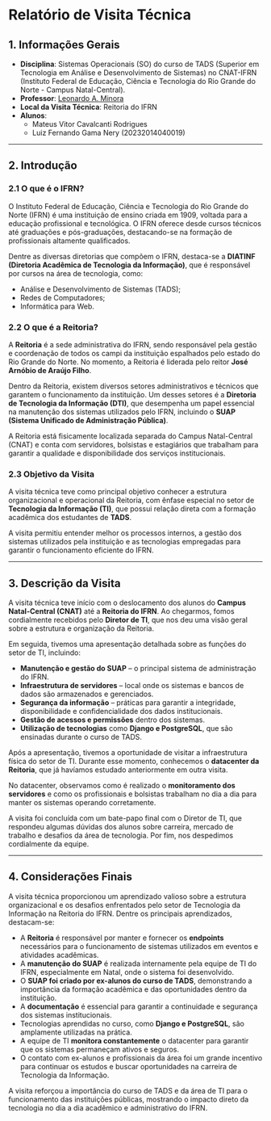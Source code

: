 # Relatório de Visita Técnica 

## 1. Informações Gerais

- **Disciplina**: Sistemas Operacionais (SO) do curso de TADS (Superior em Tecnologia em Análise e Desenvolvimento de Sistemas) no CNAT-IFRN (Instituto Federal de Educação, Ciência e Tecnologia do Rio Grande do Norte - Campus Natal-Central).
- **Professor**: [Leonardo A. Minora](https://github.com/leonardo-minora)
- **Local da Visita Técnica**: Reitoria do IFRN
- **Alunos**:
  - Mateus Vitor Cavalcanti Rodrigues
  - Luiz Fernando Gama Nery (20232014040019)

---

## 2. Introdução

### 2.1 O que é o IFRN?

O Instituto Federal de Educação, Ciência e Tecnologia do Rio Grande do Norte (IFRN) é uma instituição de ensino criada em 1909, voltada para a educação profissional e tecnológica. O IFRN oferece desde cursos técnicos até graduações e pós-graduações, destacando-se na formação de profissionais altamente qualificados. 

Dentre as diversas diretorias que compõem o IFRN, destaca-se a **DIATINF (Diretoria Acadêmica de Tecnologia da Informação)**, que é responsável por cursos na área de tecnologia, como:
- Análise e Desenvolvimento de Sistemas (TADS);
- Redes de Computadores;
- Informática para Web.

### 2.2 O que é a Reitoria?

A **Reitoria** é a sede administrativa do IFRN, sendo responsável pela gestão e coordenação de todos os campi da instituição espalhados pelo estado do Rio Grande do Norte. No momento, a Reitoria é liderada pelo reitor **José Arnóbio de Araújo Filho**.

Dentro da Reitoria, existem diversos setores administrativos e técnicos que garantem o funcionamento da instituição. Um desses setores é a **Diretoria de Tecnologia da Informação (DTI)**, que desempenha um papel essencial na manutenção dos sistemas utilizados pelo IFRN, incluindo o **SUAP (Sistema Unificado de Administração Pública)**.

A Reitoria está fisicamente localizada separada do Campus Natal-Central (CNAT) e conta com servidores, bolsistas e estagiários que trabalham para garantir a qualidade e disponibilidade dos serviços institucionais.

### 2.3 Objetivo da Visita

A visita técnica teve como principal objetivo conhecer a estrutura organizacional e operacional da Reitoria, com ênfase especial no setor de **Tecnologia da Informação (TI)**, que possui relação direta com a formação acadêmica dos estudantes de **TADS**.

A visita permitiu entender melhor os processos internos, a gestão dos sistemas utilizados pela instituição e as tecnologias empregadas para garantir o funcionamento eficiente do IFRN.

---

## 3. Descrição da Visita

A visita técnica teve início com o deslocamento dos alunos do **Campus Natal-Central (CNAT)** até a **Reitoria do IFRN**. Ao chegarmos, fomos cordialmente recebidos pelo **Diretor de TI**, que nos deu uma visão geral sobre a estrutura e organização da Reitoria.

Em seguida, tivemos uma apresentação detalhada sobre as funções do setor de TI, incluindo:
- **Manutenção e gestão do SUAP** – o principal sistema de administração do IFRN.
- **Infraestrutura de servidores** – local onde os sistemas e bancos de dados são armazenados e gerenciados.
- **Segurança da informação** – práticas para garantir a integridade, disponibilidade e confidencialidade dos dados institucionais.
- **Gestão de acessos e permissões** dentro dos sistemas.
- **Utilização de tecnologias** como **Django e PostgreSQL**, que são ensinadas durante o curso de TADS.

Após a apresentação, tivemos a oportunidade de visitar a infraestrutura física do setor de TI. Durante esse momento, conhecemos o **datacenter da Reitoria**, que já havíamos estudado anteriormente em outra visita.

No datacenter, observamos como é realizado o **monitoramento dos servidores** e como os profissionais e bolsistas trabalham no dia a dia para manter os sistemas operando corretamente.

A visita foi concluída com um bate-papo final com o Diretor de TI, que respondeu algumas dúvidas dos alunos sobre carreira, mercado de trabalho e desafios da área de tecnologia. Por fim, nos despedimos cordialmente da equipe.

---

## 4. Considerações Finais

A visita técnica proporcionou um aprendizado valioso sobre a estrutura organizacional e os desafios enfrentados pelo setor de Tecnologia da Informação na Reitoria do IFRN. Dentre os principais aprendizados, destacam-se:

- A **Reitoria** é responsável por manter e fornecer os **endpoints** necessários para o funcionamento de sistemas utilizados em eventos e atividades acadêmicas.
- A **manutenção do SUAP** é realizada internamente pela equipe de TI do IFRN, especialmente em Natal, onde o sistema foi desenvolvido.
- O **SUAP foi criado por ex-alunos do curso de TADS**, demonstrando a importância da formação acadêmica e das oportunidades dentro da instituição.
- A **documentação** é essencial para garantir a continuidade e segurança dos sistemas institucionais.
- Tecnologias aprendidas no curso, como **Django e PostgreSQL**, são amplamente utilizadas na prática.
- A equipe de TI **monitora constantemente** o datacenter para garantir que os sistemas permaneçam ativos e seguros.
- O contato com ex-alunos e profissionais da área foi um grande incentivo para continuar os estudos e buscar oportunidades na carreira de Tecnologia da Informação.

A visita reforçou a importância do curso de TADS e da área de TI para o funcionamento das instituições públicas, mostrando o impacto direto da tecnologia no dia a dia acadêmico e administrativo do IFRN.
